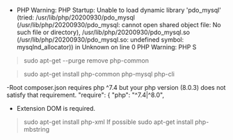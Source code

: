 - PHP Warning: PHP Startup: Unable to load dynamic library 'pdo_mysql' (tried: /usr/lib/php/20200930/pdo_mysql (/usr/lib/php/20200930/pdo_mysql: cannot open shared object file: No such file or directory), /usr/lib/php/20200930/pdo_mysql.so (/usr/lib/php/20200930/pdo_mysql.so: undefined symbol: mysqlnd_allocator)) in Unknown on line 0 PHP Warning: PHP S
>sudo apt-get --purge remove php-common

>sudo apt-get install php-common php-mysql php-cli

-Root composer.json requires php ^7.4 but your php version (8.0.3) does not satisfy that requirement.
"require": {
        "php": "^7.4|^8.0",

- Extension DOM is required.
> sudo apt-get install php-xml
If possible sudo apt-get install php-mbstring

